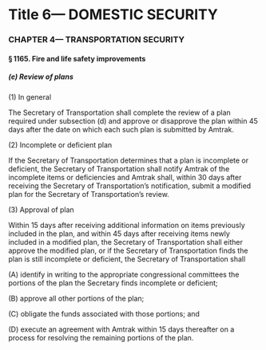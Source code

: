 
# Title 6— DOMESTIC SECURITY
### CHAPTER 4— TRANSPORTATION SECURITY
#### § 1165. Fire and life safety improvements
##### (e) Review of plans

(1) In general

The Secretary of Transportation shall complete the review of a plan required under subsection (d) and approve or disapprove the plan within 45 days after the date on which each such plan is submitted by Amtrak.

(2) Incomplete or deficient plan

If the Secretary of Transportation determines that a plan is incomplete or deficient, the Secretary of Transportation shall notify Amtrak of the incomplete items or deficiencies and Amtrak shall, within 30 days after receiving the Secretary of Transportation’s notification, submit a modified plan for the Secretary of Transportation’s review.

(3) Approval of plan

Within 15 days after receiving additional information on items previously included in the plan, and within 45 days after receiving items newly included in a modified plan, the Secretary of Transportation shall either approve the modified plan, or if the Secretary of Transportation finds the plan is still incomplete or deficient, the Secretary of Transportation shall

(A) identify in writing to the appropriate congressional committees the portions of the plan the Secretary finds incomplete or deficient;

(B) approve all other portions of the plan;

(C) obligate the funds associated with those portions; and

(D) execute an agreement with Amtrak within 15 days thereafter on a process for resolving the remaining portions of the plan.
